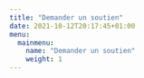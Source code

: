 ```yaml
---
title: "Demander un soutien"
date: 2021-10-12T20:17:45+01:00
menu:
  mainmenu:
    name: "Demander un soutien"
    weight: 1
---
```

